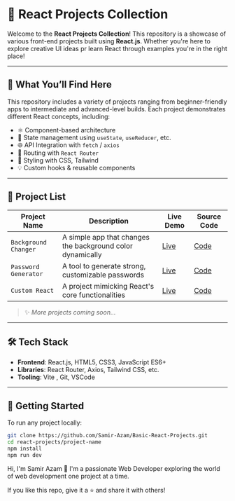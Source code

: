 # 🚀 React Projects Collection

Welcome to the **React Projects Collection**! This repository is a showcase of various front-end projects built using **React.js**. Whether you're here to explore creative UI ideas pr learn React through examples you're in the right place!

---

## 🧠 What You’ll Find Here

This repository includes a variety of projects ranging from beginner-friendly apps to intermediate and advanced-level builds. Each project demonstrates different React concepts, including:

- ⚛️ Component-based architecture
- 🔁 State management using `useState`, `useReducer`, etc.
- 🌐 API Integration with `fetch` / `axios`
- 🧩 Routing with `React Router`
- 🎨 Styling with CSS, Tailwind
- 💡 Custom hooks & reusable components

---

## 📁 Project List

| Project Name | Description | Live Demo | Source Code |
|--------------|-------------|-----------|-------------|
| `Background Changer`  |  A simple app that changes the background color dynamically | [Live](#) | [Code](./01-Bg-Changer)
| `Password Generator`  | A tool to generate strong, customizable passwords | [Live](#) | [Code](./02-Pass=Generator) |
| `Custom React`  | A project mimicking React's core functionalities | [Live](#) | [Code](./03-Custom-React) |

> ✨ _More projects coming soon..._

---

## 🛠️ Tech Stack

- **Frontend**: React.js, HTML5, CSS3, JavaScript ES6+
- **Libraries**: React Router, Axios, Tailwind CSS, etc.
- **Tooling**: Vite , Git, VSCode

---

## 🚀 Getting Started

To run any project locally:

```bash
git clone https://github.com/Samir-Azam/Basic-React-Projects.git
cd react-projects/project-name
npm install
npm run dev
```

Hi, I'm Samir Azam 👋
I'm a passionate Web Developer exploring the world of web development one project at a time.

If you like this repo, give it a ⭐️ and share it with others!
